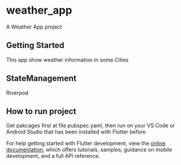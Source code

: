 # weather_app

A Weather App project

## Getting Started

This app show weather information in some Cities

## StateManagement
Riverpod

## How to run project

Get pakcages first at file pubspec.yaml, then run on your VS Code or Android Studio that has been installed with Flutter before

For help getting started with Flutter development, view the
[online documentation](https://docs.flutter.dev/), which offers tutorials,
samples, guidance on mobile development, and a full API reference.
